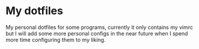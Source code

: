 # My dotfiles

My personal dotfiles for some programs, currently it only contains my vimrc but
I will add some more personal configs in the near future when I spend more time
configuring them to my liking.
